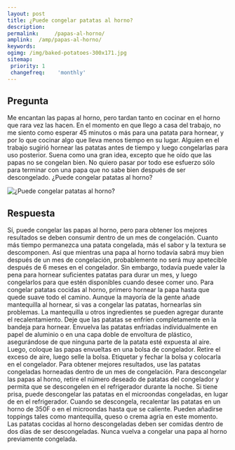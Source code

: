 ```yaml
---
layout: post
title: ¿Puede congelar patatas al horno?  
description: 
permalink:     /papas-al-horno/
amplink:  /amp/papas-al-horno/
keywords: 
ogimg: /img/baked-potatoes-300x171.jpg
sitemap:
 priority: 1
 changefreq:    'monthly'
---
```




## Pregunta

Me encantan las papas al horno, pero tardan tanto en cocinar en el horno que rara vez las hacen. En el momento en que llego a casa del trabajo, no me siento como esperar 45 minutos o más para una patata para hornear, y por lo que cocinar algo que lleva menos tiempo en su lugar. Alguien en el trabajo sugirió hornear las patatas antes de tiempo y luego congelarlas para uso posterior. Suena como una gran idea, excepto que he oído que las papas no se congelan bien. No quiero pasar por todo ese esfuerzo sólo para terminar con una papa que no sabe bien después de ser descongelado. ¿Puede congelar patatas al horno?


![¿Puede congelar patatas al horno?](https://sepuedecongelar.com/img/baked-potatoes-300x171.jpg "¿Puede congelar patatas al horno?" )


## Respuesta

Sí, puede congelar las papas al horno, pero para obtener los mejores resultados se deben consumir dentro de un mes de congelación. Cuanto más tiempo permanezca una patata congelada, más el sabor y la textura se descomponen. Así que mientras una papa al horno todavía sabrá muy bien después de un mes de congelación, probablemente no será muy apetecible después de 6 meses en el congelador. Sin embargo, todavía puede valer la pena para hornear suficientes patatas para durar un mes, y luego congelarlos para que estén disponibles cuando desee comer uno.
Para congelar patatas cocidas al horno, primero hornear la papa hasta que quede suave todo el camino. Aunque la mayoría de la gente añade mantequilla al hornear, si vas a congelar las patatas, hornearlas sin problemas. La mantequilla u otros ingredientes se pueden agregar durante el recalentamiento. Deje que las patatas se enfríen completamente en la bandeja para hornear. Envuelva las patatas enfriadas individualmente en papel de aluminio o en una capa doble de envoltura de plástico, asegurándose de que ninguna parte de la patata esté expuesta al aire. Luego, coloque las papas envueltas en una bolsa de congelador. Retire el exceso de aire, luego selle la bolsa. Etiquetar y fechar la bolsa y colocarla en el congelador. Para obtener mejores resultados, use las patatas congeladas horneadas dentro de un mes de congelación.
Para descongelar las papas al horno, retire el número deseado de patatas del congelador y permita que se descongelen en el refrigerador durante la noche. Si tiene prisa, puede descongelar las patatas en el microondas congeladas, en lugar de en el refrigerador. Cuando se descongela, recalentar las patatas en un horno de 350F o en el microondas hasta que se caliente. Pueden añadirse toppings tales como mantequilla, queso o crema agria en este momento. Las patatas cocidas al horno descongeladas deben ser comidas dentro de dos días de ser descongeladas. Nunca vuelva a congelar una papa al horno previamente congelada.
